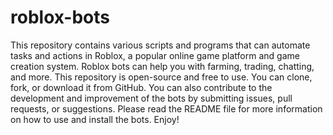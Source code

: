 # roblox-bots
This repository contains various scripts and programs that can automate tasks and actions in Roblox, a popular online game platform and game creation system. Roblox bots can help you with farming, trading, chatting, and more.
This repository is open-source and free to use. You can clone, fork, or download it from GitHub. You can also contribute to the development and improvement of the bots by submitting issues, pull requests, or suggestions. Please read the README file for more information on how to use and install the bots. Enjoy!
